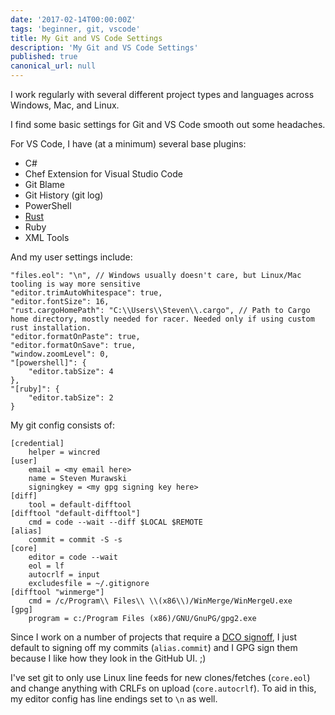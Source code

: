 ```yaml
---
date: '2017-02-14T00:00:00Z'
tags: 'beginner, git, vscode'
title: My Git and VS Code Settings
description: 'My Git and VS Code Settings'
published: true
canonical_url: null
---
```


I work regularly with several different project types and languages across Windows, Mac, and Linux.

I find some basic settings for Git and VS Code smooth out some headaches.

For VS Code, I have (at a minimum) several base plugins:

- C#
- Chef Extension for Visual Studio Code
- Git Blame
- Git History (git log)
- PowerShell
- [Rust](https://marketplace.visualstudio.com/items?itemName=kalitaalexey.vscode-rust)
- Ruby
- XML Tools

And my user settings include:

```
"files.eol": "\n", // Windows usually doesn't care, but Linux/Mac tooling is way more sensitive
"editor.trimAutoWhitespace": true,
"editor.fontSize": 16,
"rust.cargoHomePath": "C:\\Users\\Steven\\.cargo", // Path to Cargo home directory, mostly needed for racer. Needed only if using custom rust installation.
"editor.formatOnPaste": true,
"editor.formatOnSave": true,
"window.zoomLevel": 0,
"[powershell]": {
    "editor.tabSize": 4
},
"[ruby]": {
    "editor.tabSize": 2
}
```

My git config consists of:

```
[credential]
	helper = wincred
[user]
	email = <my email here>
	name = Steven Murawski
	signingkey = <my gpg signing key here>
[diff]
	tool = default-difftool
[difftool "default-difftool"]
	cmd = code --wait --diff $LOCAL $REMOTE
[alias]
	commit = commit -S -s
[core]
	editor = code --wait
	eol = lf
	autocrlf = input
	excludesfile = ~/.gitignore
[difftool "winmerge"]
	cmd = /c/Program\\ Files\\ \\(x86\\)/WinMerge/WinMergeU.exe
[gpg]
	program = c:/Program Files (x86)/GNU/GnuPG/gpg2.exe
```

Since I work on a number of projects that require a [DCO signoff](https://developercertificate.org/), I just default to signing off my commits (`alias.commit`) and I GPG sign them because I like how they look in the GitHub UI. ;)

I've set git to only use Linux line feeds for new clones/fetches (`core.eol`) and change anything with CRLFs on upload (`core.autocrlf`). To aid in this, my editor config has line endings set to `\n` as well.
